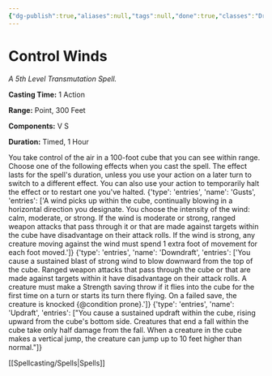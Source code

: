 ```yaml
---
{"dg-publish":true,"aliases":null,"tags":null,"done":true,"classes":"Druid, Sorcerer, Wizard,","spellLevel":5,"school":"Transmutation","source":"XGE","permalink":"/spells/control-winds/","dgHomeLink":false,"dgPassFrontmatter":true}
---
```


# Control Winds
*A 5th Level Transmutation Spell.*

**Casting Time:** 1 Action

**Range:** Point, 300 Feet

**Components:** V S 

**Duration:** Timed, 1 Hour

You take control of the air in a 100-foot cube that you can see within range. Choose one of the following effects when you cast the spell. The effect lasts for the spell's duration, unless you use your action on a later turn to switch to a different effect. You can also use your action to temporarily halt the effect or to restart one you've halted.
{'type': 'entries', 'name': 'Gusts', 'entries': ['A wind picks up within the cube, continually blowing in a horizontal direction you designate. You choose the intensity of the wind: calm, moderate, or strong. If the wind is moderate or strong, ranged weapon attacks that pass through it or that are made against targets within the cube have disadvantage on their attack rolls. If the wind is strong, any creature moving against the wind must spend 1 extra foot of movement for each foot moved.']}
{'type': 'entries', 'name': 'Downdraft', 'entries': ['You cause a sustained blast of strong wind to blow downward from the top of the cube. Ranged weapon attacks that pass through the cube or that are made against targets within it have disadvantage on their attack rolls. A creature must make a Strength saving throw if it flies into the cube for the first time on a turn or starts its turn there flying. On a failed save, the creature is knocked {@condition prone}.']}
{'type': 'entries', 'name': 'Updraft', 'entries': ["You cause a sustained updraft within the cube, rising upward from the cube's bottom side. Creatures that end a fall within the cube take only half damage from the fall. When a creature in the cube makes a vertical jump, the creature can jump up to 10 feet higher than normal."]}

[[Spellcasting/Spells|Spells]]